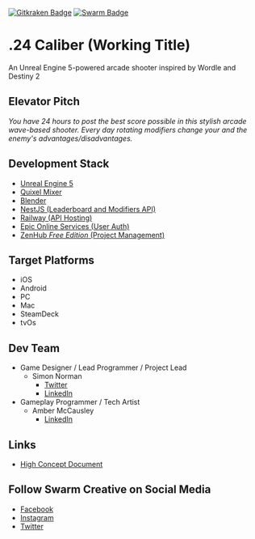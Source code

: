 [![Gitkraken Badge](https://img.shields.io/badge/Repo%20Powered%20By-Gitkraken-teal?style=plastic&logo=gitkraken)](https://www.gitkraken.com/invite/csheW1Ty)
[![Swarm Badge](https://img.shields.io/badge/Powered%20by-Swarm%20Creative-yellowgreen?style=plastic&logo=data:image/png;base64,iVBORw0KGgoAAAANSUhEUgAAAA4AAAAOCAYAAAAfSC3RAAAACXBIWXMAAAsTAAALEwEAmpwYAAAAAXNSR0IArs4c6QAAAARnQU1BAACxjwv8YQUAAACcSURBVHgBrZGxDYMwEEW/QpXOI2SDrJARMgJS+syQDZIRkgmyQRQWQGIBoIQKSqjgW1xhgUEH4klPsq07f+sM7MwLGzH0RC+yVmEbQprRij61jVfaibHsJwSes4K2NKIlvdOE5lCQOanW37jg4GkKpfiPBXyNZ3rDMCTIJW8oMM5T7VRTbWJNP07aAyswS2mWYOa8oUf6xfAV+9ED/7khQ198MsEAAAAASUVORK5CYII=)](https://swarmcreative.co)

# .24 Caliber (Working Title)

An Unreal Engine 5-powered arcade shooter inspired by Wordle and Destiny 2

## Elevator Pitch

_You have 24 hours to post the best score possible in this stylish arcade wave-based shooter. Every day rotating modifiers change your and the enemy's advantages/disadvantages._

## Development Stack

- [Unreal Engine 5](https://www.unrealengine.com/en-US/blog/unreal-engine-5-is-now-available-in-early-access)
- [Quixel Mixer](https://quixel.com/mixer)
- [Blender](https://www.blender.org/)
- [NestJS (Leaderboard and Modifiers API)](https://nestjs.com/)
- [Railway (API Hosting)](https://railway.app/)
- [Epic Online Services (User Auth)](https://dev.epicgames.com/en-US/services)
- [ZenHub *Free Edition* (Project Management)](https://app.zenhub.com/)

## Target Platforms

- iOS
- Android
- PC
- Mac
- SteamDeck
- tvOs

## Dev Team

- Game Designer / Lead Programmer / Project Lead
  - Simon Norman
    - [Twitter](https://twitter.com/ZhymonNorman)
    - [LinkedIn](https://www.linkedin.com/in/simonjnorman/)
- Gameplay Programmer / Tech Artist
  - Amber McCausley
    - [LinkedIn](https://www.linkedin.com/in/amber-mccausley-07a1b473/)

## Links

- [High Concept Document](https://docs.google.com/document/d/1f3JrzcUsbDiUyb51hPZmgMo40Hl0v2VUxBM5Y9sC518/edit?usp=sharing)

## Follow Swarm Creative on Social Media

- [Facebook](https://www.facebook.com/swarmcreative)
- [Instagram](https://www.instagram.com/swarmcreative/)
- [Twitter](https://twitter.com/SwarmCreative)
